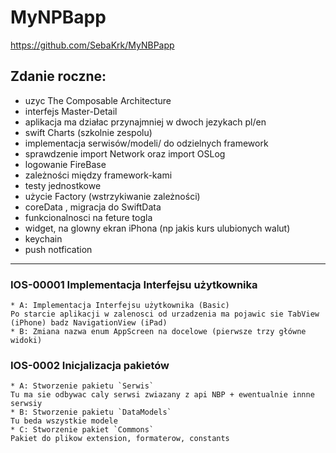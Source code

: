 #  MyNPBapp
https://github.com/SebaKrk/MyNBPapp

## Zdanie roczne:
- uzyc The Composable Architecture
- interfejs Master-Detail
- aplikacja ma działac przynajmniej w dwoch jezykach pl/en
- swift Charts (szkolnie zespolu)
- implementacja serwisów/modeli/ do odzielnych framework
- sprawdzenie import Network oraz import OSLog
- logowanie FireBase
- zależności między framework-kami
- testy jednostkowe
- użycie Factory (wstrzykiwanie zależności)
- coreData , migracja do SwiftData
- funkcionalnosci na feture togla
- widget, na glowny ekran iPhona (np jakis kurs ulubionych walut)
- keychain
- push notfication 

******************************************************************

### IOS-00001 Implementacja Interfejsu użytkownika
    * A: Implementacja Interfejsu użytkownika (Basic)
    Po starcie aplikacji w zalenosci od urzadzenia ma pojawic sie TabView (iPhone) badz NavigationView (iPad)
    * B: Zmiana nazwa enum AppScreen na docelowe (pierwsze trzy główne widoki)

### IOS-0002 Inicjalizacja pakietów
    * A: Stworzenie pakietu `Serwis`
    Tu ma sie odbywac caly serwsi zwiazany z api NBP + ewentualnie innne serwsiy
    * B: Stworzenie pakietu `DataModels`
    Tu beda wszystkie modele 
    * C: Stworzenie pakiet `Commons`
    Pakiet do plikow extension, formaterow, constants

